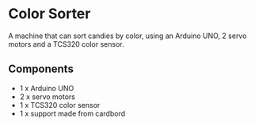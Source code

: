 # Color Sorter

A machine that can sort candies by color, using an Arduino UNO, 2 servo motors and a TCS320 color sensor.

## Components
- 1 x Arduino UNO
- 2 x servo motors
- 1 x TCS320 color sensor
- 1 x support made from cardbord
